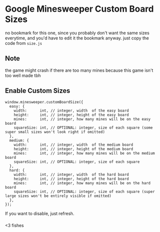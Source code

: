 # Google Minesweeper Custom Board Sizes

no bookmark for this one,
since you probably don't want the same sizes everytime,
and you'd have to edit it the bookmark anyway.
just copy the code from `size.js`

## Note
the game might crash if there are too many mines because this game isn't too well made tbh

## Enable Custom Sizes
```
window.minesweeper.customBoardSize({
  easy: {
    width:      int, // integer, width  of the easy board
    height:     int, // integer, height of the easy board
    mines:      int, // integer, how many mines will be on the easy board
    squareSize: int, // OPTIONAL: integer, size of each square (some super small sizes won't look right if omitted)
  },
  medium: {
    width:      int, // integer, width  of the medium board
    height:     int, // integer, height of the medium board
    mines:      int, // integer, how many mines will be on the medium board
    squareSize: int, // OPTIONAL: integer, size of each square
  },
  hard: {
    width:      int, // integer, width  of the hard board
    height:     int, // integer, height of the hard board
    mines:      int, // integer, how many mines will be on the hard board
    squareSize: int, // OPTIONAL: integer, size of each square (super large sizes won't be entirely visible if omitted)
  },
});
```
If you want to disable, just refresh.


###
  <3 fishes
